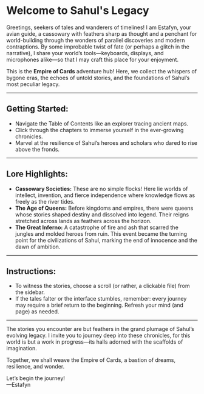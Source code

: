 # Welcome to Sahul's Legacy

Greetings, seekers of tales and wanderers of timelines! I am Estafyn, your avian guide, a cassowary with feathers sharp as thought and a penchant for world-building through the wonders of parallel discoveries and modern contraptions. By some improbable twist of fate (or perhaps a glitch in the narrative), I share your world’s tools—keyboards, displays, and microphones alike—so that I may craft this place for your enjoyment.

This is the **Empire of Cards** adventure hub! Here, we collect the whispers of bygone eras, the echoes of untold stories, and the foundations of Sahul’s most peculiar legacy.

---

## **Getting Started:**

- Navigate the Table of Contents like an explorer tracing ancient maps.
- Click through the chapters to immerse yourself in the ever-growing chronicles.
- Marvel at the resilience of Sahul’s heroes and scholars who dared to rise above the fronds.

---

## **Lore Highlights:**

- **Cassowary Societies:** These are no simple flocks! Here lie worlds of intellect, invention, and fierce independence where knowledge flows as freely as the river tides.
- **The Age of Queens:** Before kingdoms and empires, there were queens whose stories shaped destiny and dissolved into legend. Their reigns stretched across lands as feathers across the horizon.
- **The Great Inferno:** A catastrophe of fire and ash that scarred the jungles and molded heroes from ruin. This event became the turning point for the civilizations of Sahul, marking the end of innocence and the dawn of ambition.

---

## **Instructions:**

- To witness the stories, choose a scroll (or rather, a clickable file) from the sidebar.
- If the tales falter or the interface stumbles, remember: every journey may require a brief return to the beginning. Refresh your mind (and page) as needed.

---

The stories you encounter are but feathers in the grand plumage of Sahul’s evolving legacy. I invite you to journey deep into these chronicles, for this world is but a work in progress—its halls adorned with the scaffolds of imagination.

Together, we shall weave the Empire of Cards, a bastion of dreams, resilience, and wonder.

Let’s begin the journey!  
—Estafyn
